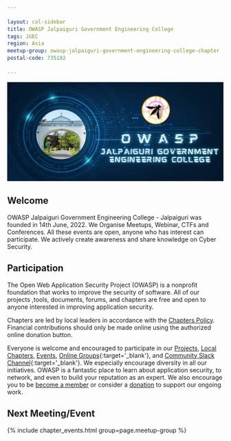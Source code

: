 ```yaml
---

layout: col-sidebar
title: OWASP Jalpaiguri Government Engineering College
tags: JGEC
region: Asia
meetup-group: owasp-jalpaiguri-government-engineering-college-chapter
postal-code: 735102

---
```


![OWASP JGEC Logo](assets/images/logo/OWASPjgec.png)

## Welcome
OWASP Jalpaiguri Government Engineering College - Jalpaiguri was founded in 14th June, 2022. We Organise Meetups, Webinar, CTFs and Conferences. All these events are open, anyone who has interest can participate. We actively create awareness and share knowledge on Cyber Security.   

## Participation
The Open Web Application Security Project (OWASP) is a nonprofit foundation that works to improve the security of software. All of our projects ,tools, documents, forums, and chapters are free and open to anyone interested in improving application security. 

Chapters are led by local leaders in accordance with the [Chapters Policy](/www-policy/operational/chapters). Financial contributions should only be made online using the authorized online donation button. 

Everyone is welcome and encouraged to participate in our [Projects](/projects/), [Local Chapters](/chapters/), [Events](/events/), [Online Groups](https://groups.google.com/a/owasp.com/){:target='_blank'}, and [Community Slack Channel](https://owasp.slack.com/){:target='_blank'}. We especially encourage diversity in all our initiatives. OWASP is a fantastic place to learn about application security, to network, and even to build your reputation as an expert. We also encourage you to be [become a member](/membership/) or consider a [donation](/donate/) to support our ongoing work.

Next Meeting/Event <!-- You should keep this section as it will populate your meetup events -->
---------------------
{% include chapter_events.html group=page.meetup-group %}
